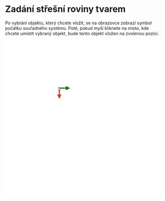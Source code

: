 # Zadání střešní roviny tvarem

Po vybrání objektu, který chcete vložit, se na obrazovce zobrazí symbol počátku souřadného systému. Poté, pokud myší kliknete na místo, kde chcete umístit vybraný objekt, bude tento objekt vložen na zvolenou pozici.

![How to insert point?](img/insertShape.gif)